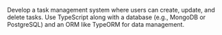 Develop a task management system where users can create, update, and delete tasks. Use TypeScript along with a database (e.g., MongoDB or PostgreSQL) and an ORM like TypeORM for data management.